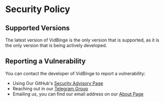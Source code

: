# Security Policy

## Supported Versions

The latest version of VidBinge is the only version that is supported, as it is the only version that is being actively developed.

## Reporting a Vulnerability

You can contact the developer of VidBinge to report a vulnerability:
 - Using Our GitHub's [Security Advisory Page](https://github.com/joshholly/VidBinge/security/advisories/new)
 - Reaching out in our [Telegram Group](https://t.me/vidbinge)
 - Emailing us, you can find our email address on our [About Page](https://www.vidbinge.com/about)